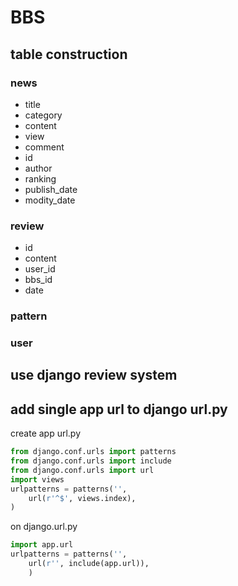 # BBS

## table construction
### news
- title
- category
- content
- view
- comment
- id
- author
- ranking
- publish_date
- modity_date
### review
- id
- content
- user_id
- bbs_id
- date
### pattern

### user

## use django review system


## add single app url to django url.py
create app url.py
```python
from django.conf.urls import patterns
from django.conf.urls import include
from django.conf.urls import url
import views
urlpatterns = patterns('',
    url(r'^$', views.index),
)
```
on django.url.py
```python
import app.url
urlpatterns = patterns('',
    url(r'', include(app.url)),
    )
```
